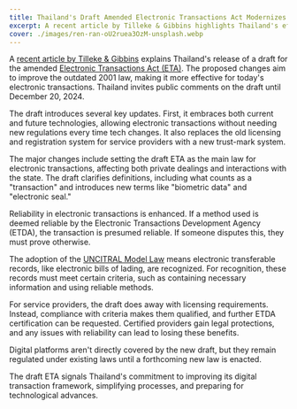 ```yaml
---
title: Thailand's Draft Amended Electronic Transactions Act Modernizes Digital Dealings
excerpt: A recent article by Tilleke & Gibbins highlights Thailand's efforts to update electronic transaction laws, streamlining services for the future.
cover: ./images/ren-ran-oU2ruea3OzM-unsplash.webp
---
```


A [recent article by Tilleke & Gibbins](https://www.tilleke.com/insights/thailand-releases-draft-of-amended-electronic-transactions-act/) explains Thailand's release of a draft for the amended [Electronic Transactions Act (ETA)](https://www.etda.or.th/getattachment/8faa736b-3235-49c8-8b01-d37ff53a9a45/ENG-Version.aspx). The proposed changes aim to improve the outdated 2001 law, making it more effective for today's electronic transactions. Thailand invites public comments on the draft until December 20, 2024.

The draft introduces several key updates. First, it embraces both current and future technologies, allowing electronic transactions without needing new regulations every time tech changes. It also replaces the old licensing and registration system for service providers with a new trust-mark system.

The major changes include setting the draft ETA as the main law for electronic transactions, affecting both private dealings and interactions with the state. The draft clarifies definitions, including what counts as a "transaction" and introduces new terms like "biometric data" and "electronic seal."

Reliability in electronic transactions is enhanced. If a method used is deemed reliable by the Electronic Transactions Development Agency (ETDA), the transaction is presumed reliable. If someone disputes this, they must prove otherwise.

The adoption of the [UNCITRAL Model Law](https://uncitral.un.org/sites/uncitral.un.org/files/media-documents/uncitral/en/06-54671_ebook.pdf) means electronic transferable records, like electronic bills of lading, are recognized. For recognition, these records must meet certain criteria, such as containing necessary information and using reliable methods.

For service providers, the draft does away with licensing requirements. Instead, compliance with criteria makes them qualified, and further ETDA certification can be requested. Certified providers gain legal protections, and any issues with reliability can lead to losing these benefits.

Digital platforms aren't directly covered by the new draft, but they remain regulated under existing laws until a forthcoming new law is enacted.

The draft ETA signals Thailand's commitment to improving its digital transaction framework, simplifying processes, and preparing for technological advances.
